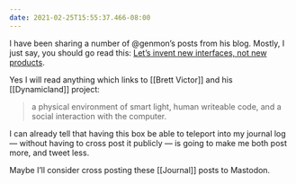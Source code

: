 ```yaml
---
date: 2021-02-25T15:55:37.466-08:00
---
```

I have been sharing a number of @genmon’s posts from his blog. Mostly, I just say, you should go read this: [Let’s invent new interfaces, not new products](http://interconnected.org/home/2021/02/25/pagers).

Yes I will read anything which links to [[Brett Victor]] and his [[Dynamicland]] project:

> a physical environment of smart light, human writeable code, and a social interaction with the computer.

I can already tell that having this box be able to teleport into my journal log — without having to cross post it publicly — is going to make me both post more, and tweet less. 

Maybe I’ll consider cross posting these [[Journal]] posts to Mastodon. 
